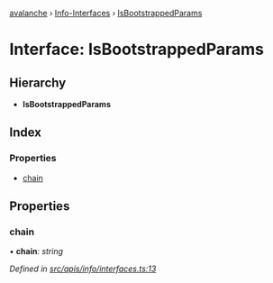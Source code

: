 [avalanche](../README.md) › [Info-Interfaces](../modules/info_interfaces.md) › [IsBootstrappedParams](info_interfaces.isbootstrappedparams.md)

# Interface: IsBootstrappedParams

## Hierarchy

* **IsBootstrappedParams**

## Index

### Properties

* [chain](info_interfaces.isbootstrappedparams.md#chain)

## Properties

###  chain

• **chain**: *string*

*Defined in [src/apis/info/interfaces.ts:13](https://github.com/ava-labs/avalanchejs/blob/82de5d8/src/apis/info/interfaces.ts#L13)*
